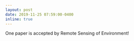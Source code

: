 ```yaml
---
layout: post
date: 2019-11-25 07:59:00-0400
inline: true
---
```


One paper is accepted by Remote Sensing of Environment!
